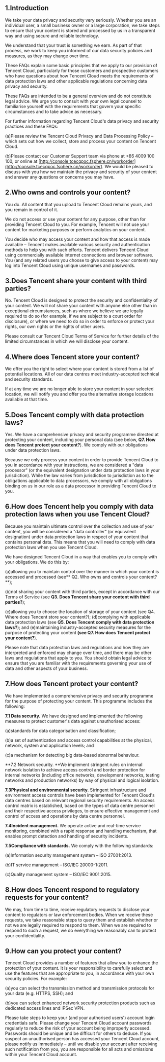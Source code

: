 ## 1.Introduction
We take your data privacy and security very seriously.  Whether you are an individual user, a small business owner or a large corporation, we take steps to ensure that your content is stored and processed by us in a transparent way and using secure and reliable technology. 

We understand that your trust is something we earn. As part of that process, we work to keep you informed of our data security policies and measures, as they may change over time.

These FAQs explain some basic principles that we apply to our provision of Tencent Cloud, particularly for those customers and prospective customers who have questions about how Tencent Cloud meets the requirements of data protection laws and other applicable regulations concerning data privacy and security.

These FAQs are intended to be a general overview and do not constitute legal advice.  We urge you to consult with your own legal counsel to familiarise yourself with the requirements that govern your specific circumstances and to take advice as necessary.

For further information regarding Tencent Cloud's data privacy and security practices and these FAQs:

(a)Please review the Tencent Cloud Privacy and Data Processing Policy – which sets out how we collect, store and process your content on Tencent Cloud. 

(b)Please contact our Customer Support team via phone at +86 4009 100 100, or online at [http://console.tcecqpoc.fsphere.cn/workorder](http://console.tcecqpoc.fsphere.cn/workorder). We would be pleased to discuss with you how we maintain the privacy and security of your content and answer any questions or concerns you may have.

## 2.Who owns and controls your content?
You do.  All content that you upload to Tencent Cloud remains yours, and you remain in control of it.

We do not access or use your content for any purpose, other than for providing Tencent Cloud to you. For example, Tencent will not use your content for marketing purposes or perform analytics on your content. 

You decide who may access your content and how that access is made available – Tencent makes available various security and authentication methods to help you with such efforts. Tencent delivers Tencent Cloud using commercially available internet connections and browser software. You (and any related users you choose to give access to your content) may log into Tencent Cloud using unique usernames and passwords. 

## 3.Does Tencent share your content with third parties?
No. Tencent Cloud is designed to protect the security and confidentiality of your content. We will not share your content with anyone else other than in exceptional circumstances, such as where we believe we are legally required to do so (for example, if we are subject to a court order for disclosure), or where we need to do so in order to enforce or protect your rights, our own rights or the rights of other users.  

Please consult our Tencent Cloud Terms of Service for further details of the limited circumstances in which we will disclose your content.

## 4.Where does Tencent store your content?

We offer you the right to select where your content is stored from a list of potential locations. All of our data centres meet industry-accepted technical and security standards. 

If at any time we are no longer able to store your content in your selected location, we will notify you and offer you the alternative storage locations available at that time. 

## 5.Does Tencent comply with data protection laws?

Yes.  We have a comprehensive privacy and security programme directed at protecting your content, including your personal data (see below, **Q7. How does Tencent protect your content?**). We comply with our obligations under data protection laws.

Because we only process your content in order to provide Tencent Cloud to you in accordance with your instructions, we are considered a "data processor" (or the equivalent designation under data protection laws in your jurisdiction). While the law varies from jurisdiction to jurisdiction as to the obligations applicable to data processors, we comply with all obligations binding on us in our role as a data processor in providing Tencent Cloud to you. 

## 6.How does Tencent help you comply with data protection laws when you use Tencent Cloud?

Because you maintain ultimate control over the collection and use of your content, you will be considered a "data controller" (or equivalent designation) under data protection laws in respect of your content that contains personal data. This means that you will need to comply with data protection laws when you use Tencent Cloud. 

We have designed Tencent Cloud in a way that enables you to comply with your obligations. We do this by: 

(a)allowing you to maintain control over the manner in which your content is accessed and processed (see** Q2. Who owns and controls your content?**);

(b)not sharing your content with third parties, except in accordance with our Terms of Service (see **Q3. Does Tencent share your content with third parties?**);

(c)allowing you to choose the location of storage of your content (see Q4. Where does Tencent store your content?);
(d)complying with applicable data protection laws (see **Q5. Does Tencent comply with data protection laws?**); and
(e)maintaining industry-accepted security measures for the purpose of protecting your content **(see Q7. How does Tencent protect your content?**).

Please note that data protection laws and regulations and how they are interpreted and enforced may change over time, and there may be other laws and regulations that apply to you. You should obtain legal advice to ensure that you are familiar with the requirements governing your use of data and other aspects of your business. 

## 7.How does Tencent protect your content? 

We have implemented a comprehensive privacy and security programme for the purpose of protecting your content. This programme includes the following: 

**7.1 Data security.** We have designed and implemented the following measures to protect customer's data against unauthorised access:  

(a)standards for data categorisation and classification;
 
(b)a set of authentication and access control capabilities at the physical, network, system and application levels; 
and 

(c)a mechanism for detecting big data-based abnormal behaviour. 

**7.2 Network security. **We implement stringent rules on internal network isolation to achieve access control and border protection for internal networks (including office networks, development networks, testing networks and production networks) by way of physical and logical isolation.

**7.3Physical and environmental security.** Stringent infrastructure and environment access controls have been implemented for Tencent Cloud's data centres based on relevant regional security requirements.  An access control matrix is established, based on the types of data centre personnel and their respective access privileges, to ensure effective management and control of access and operations by data centre personnel.

**7.4Incident management.** We operate active and real-time service monitoring, combined with a rapid response and handling mechanism, that enables prompt detection and handling of security incidents.

**7.5Compliance with standards.** We comply with the following standards: 

(a)Information security management system – ISO 27001:2013.

(b)IT service management – ISO/IEC 20000-1:2011.

(c)Quality management system – ISO/IEC 9001:2015. 

## 8.How does Tencent respond to regulatory requests for your content?

We may, from time to time, receive regulatory requests to disclose your content to regulators or law enforcement bodies. When we receive these requests, we take reasonable steps to query them and establish whether or not we are legally required to respond to them.  When we are required to respond to such a request, we do everything we reasonably can to protect your confidentiality.  

## 9.How can you protect your content?

Tencent Cloud provides a number of features that allow you to enhance the protection of your content. It is your responsibility to carefully select and use the features that are appropriate to you, in accordance with your own security policies. For example:

(a)you can select the transmission method and transmission protocols for your data (e.g. HTTPS, SSH); and

(b)you can select enhanced network security protection products such as dedicated access lines and IPSec VPN.

Please take steps to keep your (and your authorised users') account login credentials safe. Please change your Tencent Cloud account passwords regularly to reduce the risk of your account being improperly accessed. Passwords should be unique and be difficult for others to deduce. If you suspect an unauthorised person has accessed your Tencent Cloud account, please notify us immediately – until we disable your account after receiving such notification from you, you are responsible for all acts and omissions within your Tencent Cloud account. 